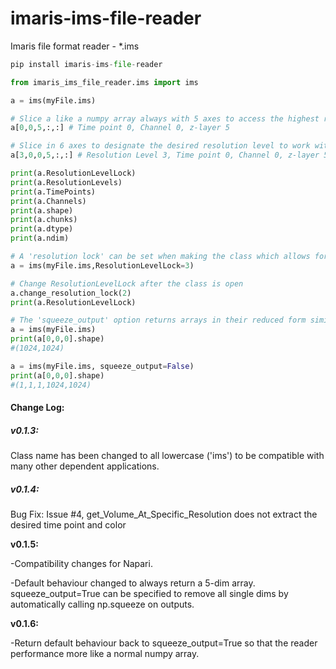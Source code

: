 # imaris-ims-file-reader

Imaris file format reader - *.ims



```python
pip install imaris-ims-file-reader
```

```python
from imaris_ims_file_reader.ims import ims

a = ims(myFile.ims)

# Slice a like a numpy array always with 5 axes to access the highest resolution - level 0 - (t,c,z,y,x)
a[0,0,5,:,:] # Time point 0, Channel 0, z-layer 5

# Slice in 6 axes to designate the desired resolution level to work with - 0 is default and the highest resolution
a[3,0,0,5,:,:] # Resolution Level 3, Time point 0, Channel 0, z-layer 5

print(a.ResolutionLevelLock)
print(a.ResolutionLevels)
print(a.TimePoints)
print(a.Channels)
print(a.shape)
print(a.chunks)
print(a.dtype)
print(a.ndim)

# A 'resolution lock' can be set when making the class which allows for 5 axis slicing that always extracts from that resoltion level
a = ims(myFile.ims,ResolutionLevelLock=3)

# Change ResolutionLevelLock after the class is open
a.change_resolution_lock(2)
print(a.ResolutionLevelLock)

# The 'squeeze_output' option returns arrays in their reduced form similar to a numpy array.  This is True by default to maintain behavior similar to numpy; however, some applications may benefit from predictably returning a 5 axis array.  For example, napari prefers to have outputs with the same number of axes as the input.
a = ims(myFile.ims)
print(a[0,0,0].shape)
#(1024,1024)

a = ims(myFile.ims, squeeze_output=False)
print(a[0,0,0].shape)
#(1,1,1,1024,1024)
```



#### Change Log:

##### v0.1.3:  

Class name has been changed to all lowercase ('ims') to be compatible with many other dependent applications.

##### v0.1.4:  

Bug Fix:  Issue #4, get_Volume_At_Specific_Resolution does not extract the desired time point and color

**v0.1.5:**

-Compatibility changes for Napari.  

-Default behaviour changed to always return a 5-dim array.  squeeze_output=True can be specified to remove all single dims by automatically calling np.squeeze on outputs.

**v0.1.6:**

-Return default behaviour back to squeeze_output=True so that the reader performance more like a normal numpy array.
